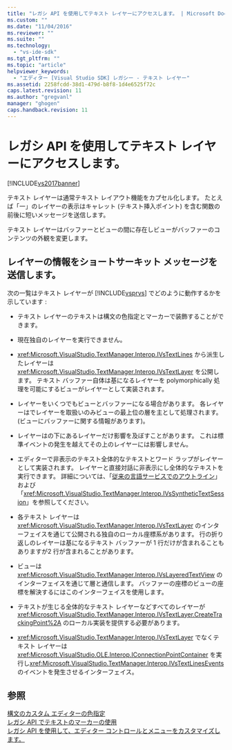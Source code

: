 ```yaml
---
title: "レガシ API を使用してテキスト レイヤーにアクセスします。 | Microsoft Docs"
ms.custom: ""
ms.date: "11/04/2016"
ms.reviewer: ""
ms.suite: ""
ms.technology: 
  - "vs-ide-sdk"
ms.tgt_pltfrm: ""
ms.topic: "article"
helpviewer_keywords: 
  - "エディター [Visual Studio SDK] レガシー - テキスト レイヤー"
ms.assetid: 2258fcdd-38d1-479d-b8f8-1d4e6525f72c
caps.latest.revision: 11
ms.author: "gregvanl"
manager: "ghogen"
caps.handback.revision: 11
---
```

# レガシ API を使用してテキスト レイヤーにアクセスします。
[!INCLUDE[vs2017banner](../code-quality/includes/vs2017banner.md)]

テキスト レイヤーは通常テキスト レイアウト機能をカプセル化します。  たとえば「一」のレイヤーの表示はキャレット \(テキスト挿入ポイント\) を含む関数の前後に短いメッセージを送信します。  
  
 テキスト レイヤーはバッファーとビューの間に存在しビューがバッファーのコンテンツの外観を変更します。  
  
## レイヤーの情報をショートサーキット メッセージを送信します。  
 次の一覧はテキスト レイヤーが [!INCLUDE[vsprvs](../code-quality/includes/vsprvs_md.md)] でどのように動作するかを示しています :  
  
-   テキスト レイヤーのテキストは構文の色指定とマーカーで装飾することができます。  
  
-   現在独自のレイヤーを実行できません。  
  
-   <xref:Microsoft.VisualStudio.TextManager.Interop.IVsTextLines> から派生したレイヤーは <xref:Microsoft.VisualStudio.TextManager.Interop.IVsTextLayer> を公開します。  テキスト バッファー自体は基になるレイヤーを polymorphically 処理を可能にするビューがレイヤーとして実装されます。  
  
-   レイヤーをいくつでもビューとバッファーになる場合があります。  各レイヤーはでレイヤーを取扱いのみビューの最上位の層を主として処理されます。  \(ビューにバッファーに関する情報があります\)。  
  
-   レイヤーはの下にあるレイヤーだけ影響を及ぼすことがあります。  これは標準イベントの発生を越えてその上のレイヤーには影響しません。  
  
-   エディターで非表示のテキスト全体的なテキストとワード ラップがレイヤーとして実装されます。  レイヤーと直接対話に非表示にし全体的なテキストを実行できます。  詳細については、「[従来の言語サービスでのアウトライン](../extensibility/internals/outlining-in-a-legacy-language-service.md)」および「<xref:Microsoft.VisualStudio.TextManager.Interop.IVsSyntheticTextSession>」を参照してください。  
  
-   各テキスト レイヤーは <xref:Microsoft.VisualStudio.TextManager.Interop.IVsTextLayer> のインターフェイスを通じて公開される独自のローカル座標系があります。  行の折り返しのレイヤーは基になるテキスト バッファーが 1 行だけが含まれることもありますが2 行が含まれることがあります。  
  
-   ビューは <xref:Microsoft.VisualStudio.TextManager.Interop.IVsLayeredTextView> のインターフェイスを通じて層と通信します。  バッファーの座標のビューの座標を解決するにはこのインターフェイスを使用します。  
  
-   テキストが生じる全体的なテキスト レイヤーなどすべてのレイヤーが <xref:Microsoft.VisualStudio.TextManager.Interop.IVsTextLayer.CreateTrackingPoint%2A> のローカル実装を提供する必要があります。  
  
-   <xref:Microsoft.VisualStudio.TextManager.Interop.IVsTextLayer> でなくテキスト レイヤーは <xref:Microsoft.VisualStudio.OLE.Interop.IConnectionPointContainer> を実行し<xref:Microsoft.VisualStudio.TextManager.Interop.IVsTextLinesEvents> のイベントを発生させるインターフェイス。  
  
## 参照  
 [構文のカスタム エディターの色指定](../extensibility/syntax-coloring-in-custom-editors.md)   
 [レガシ API でテキストのマーカーの使用](../extensibility/using-text-markers-with-the-legacy-api.md)   
 [レガシ API を使用して、エディター コントロールとメニューをカスタマイズします。](../extensibility/customizing-editor-controls-and-menus-by-using-the-legacy-api.md)